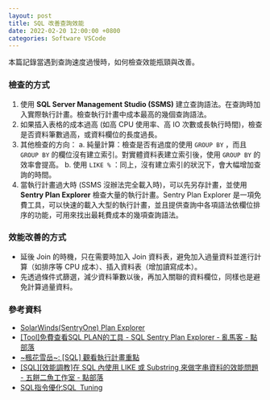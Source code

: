 ```yaml
---
layout: post
title: SQL 改善查詢效能
date: 2022-02-20 12:00:00 +0800
categories: Software VSCode
---
```


本篇記錄當遇到查詢速度過慢時，如何檢查效能瓶頸與改善。

### 檢查的方式

1. 使用 **SQL Server Management Studio (SSMS)** 建立查詢語法。在查詢時加入實際執行計畫。檢查執行計畫中成本最高的幾個查詢語法。
2. 如果插入表格的成本過高 (如高 CPU 使用率、高 IO 次數或長執行時間)，檢查是否資料筆數過高，或資料欄位的長度過長。
3. 其他檢查的方向：
a. 純量計算：檢查是否有過度的使用 `GROUP BY` ，而且 `GROUP BY` 的欄位沒有建立索引。對實體資料表建立索引後，使用 `GROUP BY` 的效率會提高。
b. 使用 `LIKE %` ：同上，沒有建立索引的狀況下，會大幅增加查詢的時間。
4. 當執行計畫過大時 (SSMS 沒辦法完全載入時)，可以先另存計畫，並使用 **Sentry Plan Explorer** 檢查大量的執行計畫。Sentry Plan Explorer 是一項免費工具，可以快速的載入大型的執行計畫，並且提供查詢中各項語法依欄位排序的功能，可用來找出最耗費成本的幾項查詢語法。

### 效能改善的方式

- 延後 Join 的時機，只在需要時加入 Join 資料表，避免加入過量資料並進行計算（如排序等 CPU 成本）、插入資料表（增加讀寫成本）。
- 先透過條件式篩選，減少資料筆數以後，再加入關聯的資料欄位，同樣也是避免計算過量資料。

### 參考資料

- [SolarWinds(SentryOne) Plan Explorer](https://www.sentryone.com/plan-explorer)
- [[Tool]免費查看SQL PLAN的工具 - SQL Sentry Plan Explorer - 亂馬客 - 點部落](https://dotblogs.com.tw/rainmaker/2012/07/27/73659)
- [~楓花雪岳~: [SQL] 觀看執行計畫重點](http://jengting.blogspot.com/2013/12/executionplan-keypoint.html)
- [[SQL][效能調教]在 SQL 內使用 LIKE 或 Substring 來做字串資料的效能問題 - 五餅二魚工作室 - 點部落](https://dotblogs.com.tw/jamesfu/2017/01/12/Like_and_Substring)
- [SQL指令優化SQL Tuning](https://www.cc.ntu.edu.tw/chinese/epaper/0031/20141220_3109.html)